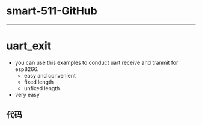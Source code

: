 # smart-511-GitHub
___
# uart_exit
+ you can use this examples to conduct uart receive and tranmit for esp8266.
  * easy and convenient
  * fixed length
  * unfixed length
+ very easy

## 代码
